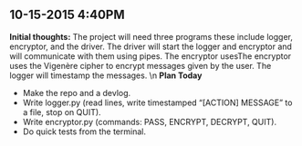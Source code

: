 ## 10-15-2015 4:40PM
**Initial thoughts:** The project will need three programs these include logger, encryptor, and the driver. The driver will start the logger and encryptor and will communicate with them using pipes. The encryptor usesThe encryptor uses the Vigenère cipher to encrypt messages given by the user. The logger will timestamp the messages. \n
**Plan Today**
- Make the repo and a devlog.
- Write logger.py (read lines, write timestamped “[ACTION] MESSAGE” to a file, stop on QUIT).
- Write encryptor.py (commands: PASS, ENCRYPT, DECRYPT, QUIT).
- Do quick tests from the terminal.
